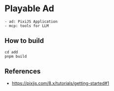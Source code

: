 # Playable Ad

```tree
- ad: PixiJS Application
- mcp: tools for LLM
```

## How to build

```shell
cd add
pnpm build
```

## References

- <https://pixijs.com/8.x/tutorials/getting-started#1>
